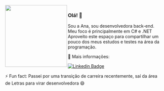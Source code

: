<img src="http://docesrizzi.hospedagemdesites.ws/Ana.jpg" width=200px align=left />

### Olá! 👋

Sou a Ana, sou desenvolvedora back-end. Meu foco é principalmente em C# e .NET<br>
Aproveito este espaço para compartilhar um pouco dos meus estudos e testes na área da programação.

<p>💬 Mais informações: <p>
  
[![Linkedin Badge](https://img.shields.io/badge/-LinkedIn-blue?style=flat-square&logo=Linkedin&logoColor=white&link=https://www.linkedin.com/in/analuciarizzi/)](https://www.linkedin.com/in/analuciarizzi/)
  
⚡ Fun fact: Passei por uma transição de carreira recentemente, saí da área de Letras para virar desenvolvedora 😄
<!--
**AnaRizzi/AnaRizzi** is a ✨ _special_ ✨ repository because its `README.md` (this file) appears on your GitHub profile.

Here are some ideas to get you started:

- 🔭 I’m currently working on ...
- 🌱 I’m currently learning ...
- 👯 I’m looking to collaborate on ...
- 🤔 I’m looking for help with ...
- 💬 Ask me about ...
- 📫 How to reach me: ...
- 😄 Pronouns: ...
- ⚡ Fun fact: ...
-->
